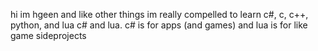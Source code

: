 hi im hgeen and like other things
im really compelled to learn c#, c, c++, python, and lua
c# and lua. c# is for apps (and games) and lua is for like game sideprojects
